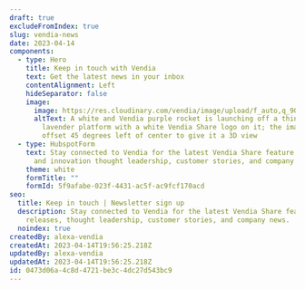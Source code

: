 ```yaml
---
draft: true
excludeFromIndex: true
slug: vendia-news
date: 2023-04-14
components:
  - type: Hero
    title: Keep in touch with Vendia
    text: Get the latest news in your inbox
    contentAlignment: Left
    hideSeparator: false
    image:
      image: https://res.cloudinary.com/vendia/image/upload/f_auto,q_90/v1671579983/Website/Iso/Rocket_huqunj.png
      altText: A white and Vendia purple rocket is launching off a thin, square,
        lavender platform with a white Vendia Share logo on it; the image is
        offset 45 degrees left of center to give it a 3D view
  - type: HubspotForm
    text: Stay connected to Vendia for the latest Vendia Share feature releases, IT
      and innovation thought leadership, customer stories, and company news.
    theme: white
    formTitle: ""
    formId: 5f9afabe-023f-4431-ac5f-ac9fcf170acd
seo:
  title: Keep in touch | Newsletter sign up
  description: Stay connected to Vendia for the latest Vendia Share feature
    releases, thought leadership, customer stories, and company news.
  noindex: true
createdBy: alexa-vendia
createdAt: 2023-04-14T19:56:25.218Z
updatedBy: alexa-vendia
updatedAt: 2023-04-14T19:56:25.218Z
id: 0473d06a-4c8d-4721-be3c-4dc27d543bc9
---
```

